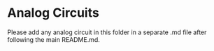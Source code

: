 # Analog Circuits
Please add any analog circuit in this folder in a separate .md file after following the main README.md.
